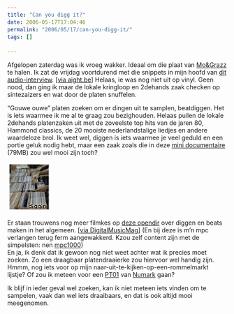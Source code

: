 ```yaml
---
title: "Can you digg it?"
date: 2006-05-17T17:04:46
permalink: "2006/05/17/can-you-digg-it/"
tags: []

---
```

Afgelopen zaterdag was ik vroeg wakker. Ideaal om die plaat van [Mo&Grazz](http://www.mograzz.com/ "http://www.mograzz.com/") te halen. Ik zat de vrijdag voortdurend met die snippets in mijn hoofd van [dit audio-interview](http://www.cuttingedge.be/audio/interviews/mograzz060508.html "http://www.cuttingedge.be/audio/interviews/mograzz060508.html"). [\[via aight.be\]](http://www.aight.be/ "http://www.aight.be") Helaas, ie was nog niet uit op vinyl. Geen nood, dan ging ik maar de lokale kringloop en 2dehands zaak checken op sintezaizers en wat door de platen snuffelen.

“Gouwe ouwe” platen zoeken om er dingen uit te samplen, beatdiggen. Het is iets waarmee ik me al te graag zou bezighouden. Helaas puilen de lokale 2dehands platenzaken uit met de zoveelste top hits van de jaren 80, Hammond classics, de 20 mooiste nederlandstalige liedjes en andere waardeloze brol. Ik weet wel, diggen is iets waarmee je veel geduld en een portie geluk nodig hebt, maar een zaak zoals die in deze [mini documentaire](http://malefactor.org/beatmakingvideos/Beat_Diggin.wmv "http://malefactor.org/beatmakingvideos/Beat_Diggin.wmv") (79MB) zou wel mooi zijn toch?

![diggen](/images/blog/2006/05/diggen.gif)

Er staan trouwens nog meer filmkes op [deze opendir](http://malefactor.org/beatmakingvideos/?C=N;O=A "http://malefactor.org/beatmakingvideos/?C=N;O=A") over diggen en beats maken in het algemeen. [\[via DigitalMusicMag\]](http://digitalmusicmag.blogspot.com/ "http://digitalmusicmag.blogspot.com/") (En bij deze is m’n mpc verlangen terug ferm aangewakkerd. Kzou zelf content zijn met de simpelsten: nen [mpc1000](http://www.akaipro.com/prodMPC1000.php "http://www.akaipro.com/prodMPC1000.php"))  
En ja, ik denk dat ik gewoon nog niet weet achter wat ik precies moet zoeken. Zo een draagbaar platendraaierke zou hiervoor wel handig zijn. Hmmm, nog iets voor op mijn naar-uit-te-kijken-op-een-rommelmarkt lijstje? Of zou ik meteen voor een [PT01](http://www.hhv.de/item_63323.html "http://www.hhv.de/item_63323.html") van [Numark](http://www.numark.com/ "http://www.numark.com/") gaan?

Ik blijf in ieder geval wel zoeken, kan ik niet meteen iets vinden om te sampelen, vaak dan wel iets draaibaars, en dat is ook altijd mooi meegenomen.
